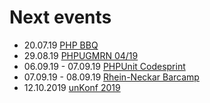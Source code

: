 # Next events

* 20.07.19  [PHP BBQ](https://www.phpugffm.de/veranstaltungen-2/php-bbq/)
* 29.08.19 [PHPUGMRN 04/19](https://www.meetup.com/de-DE/PHPUG-Rhein-Neckar/events/257563700/)
* 06.09.19 - 07.09.19 [PHPUnit Codesprint](https://phpunit.de/code-sprints/index.html)
* 07.09.19 - 08.09.19 [Rhein-Neckar Barcamp](https://barcamp-rhein-neckar.de)
* 12.10.2019 [unKonf 2019](https://www.unKonf.de)
